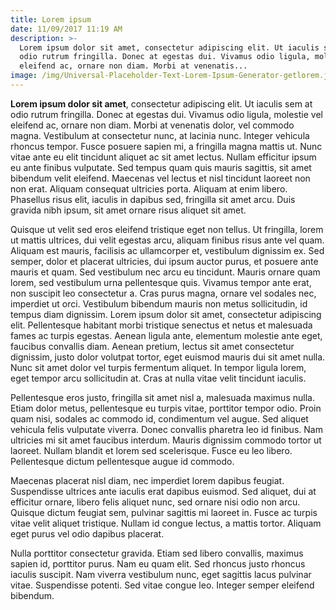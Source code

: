 ```yaml
---
title: Lorem ipsum
date: 11/09/2017 11:19 AM
description: >-
  Lorem ipsum dolor sit amet, consectetur adipiscing elit. Ut iaculis sem at
  odio rutrum fringilla. Donec at egestas dui. Vivamus odio ligula, molestie vel
  eleifend ac, ornare non diam. Morbi at venenatis...
image: /img/Universal-Placeholder-Text-Lorem-Ipsum-Generator-getlorem.jpg
---
```

**Lorem ipsum dolor sit amet**, consectetur adipiscing elit. Ut iaculis sem at odio rutrum fringilla. Donec at egestas dui. Vivamus odio ligula, molestie vel eleifend ac, ornare non diam. Morbi at venenatis dolor, vel commodo magna. Vestibulum at consectetur nunc, at lacinia nunc. Integer vehicula rhoncus tempor. Fusce posuere sapien mi, a fringilla magna mattis ut. Nunc vitae ante eu elit tincidunt aliquet ac sit amet lectus. Nullam efficitur ipsum eu ante finibus vulputate. Sed tempus quam quis mauris sagittis, sit amet bibendum velit eleifend. Maecenas vel lectus et nisl tincidunt laoreet non non erat. Aliquam consequat ultricies porta. Aliquam at enim libero. Phasellus risus elit, iaculis in dapibus sed, fringilla sit amet arcu. Duis gravida nibh ipsum, sit amet ornare risus aliquet sit amet.

Quisque ut velit sed eros eleifend tristique eget non tellus. Ut fringilla, lorem ut mattis ultrices, dui velit egestas arcu, aliquam finibus risus ante vel quam. Aliquam est mauris, facilisis ac ullamcorper et, vestibulum dignissim ex. Sed semper, dolor et placerat ultricies, dui ipsum auctor purus, et posuere ante mauris et quam. Sed vestibulum nec arcu eu tincidunt. Mauris ornare quam lorem, sed vestibulum urna pellentesque quis. Vivamus tempor ante erat, non suscipit leo consectetur a. Cras purus magna, ornare vel sodales nec, imperdiet ut orci. Vestibulum bibendum mauris non metus sollicitudin, id tempus diam dignissim. Lorem ipsum dolor sit amet, consectetur adipiscing elit. Pellentesque habitant morbi tristique senectus et netus et malesuada fames ac turpis egestas. Aenean ligula ante, elementum molestie ante eget, faucibus convallis diam. Aenean pretium, lectus sit amet consectetur dignissim, justo dolor volutpat tortor, eget euismod mauris dui sit amet nulla. Nunc sit amet dolor vel turpis fermentum aliquet. In tempor ligula lorem, eget tempor arcu sollicitudin at. Cras at nulla vitae velit tincidunt iaculis.

Pellentesque eros justo, fringilla sit amet nisl a, malesuada maximus nulla. Etiam dolor metus, pellentesque eu turpis vitae, porttitor tempor odio. Proin quam nisi, sodales ac commodo id, condimentum vel augue. Sed aliquet vehicula felis vulputate viverra. Donec convallis pharetra leo id finibus. Nam ultricies mi sit amet faucibus interdum. Mauris dignissim commodo tortor ut laoreet. Nullam blandit et lorem sed scelerisque. Fusce eu leo libero. Pellentesque dictum pellentesque augue id commodo.

Maecenas placerat nisl diam, nec imperdiet lorem dapibus feugiat. Suspendisse ultrices ante iaculis erat dapibus euismod. Sed aliquet, dui at efficitur ornare, libero felis aliquet nunc, sed ornare nisi odio non arcu. Quisque dictum feugiat sem, pulvinar sagittis mi laoreet in. Fusce ac turpis vitae velit aliquet tristique. Nullam id congue lectus, a mattis tortor. Aliquam eget purus vel odio dapibus placerat.

Nulla porttitor consectetur gravida. Etiam sed libero convallis, maximus sapien id, porttitor purus. Nam eu quam elit. Sed rhoncus justo rhoncus iaculis suscipit. Nam viverra vestibulum nunc, eget sagittis lacus pulvinar vitae. Suspendisse potenti. Sed vitae congue leo. Integer semper eleifend bibendum.
